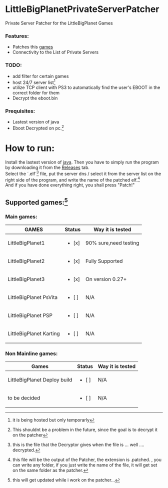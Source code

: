 # LittleBigPlanetPrivateServerPatcher
Private Server Patcher for the LittleBigPlanet Games



### Features:

- Patches this [games](#games)
- Connectivity to the List of Private Servers


### TODO:
- add filter for certain games<br />
- host 24/7 server list[^1]<br />
- utilize TCP client with PS3 to automatically find the user's EBOOT in the correct folder for them
- Decrypt the eboot.bin



[^1]: it is being hosted but only temporarly



### Prequisites:
- Lastest version of java
- Eboot Decrypted on pc.[^2]

[^2]:This shouldnt be a problem in the future, since the goal is to decrypt it on the patcher


# How to run:
Install the lastest version of [java](https://www.java.com/en/download/ie_manual.jsp).
Then you have to simply run the program by downloading it from the [Releases](https://github.com/SyngletOxygen/LittleBigPlanetPrivateServerPatcher/releases) tab. <br />
Select the ´.elf´[^3] file, put the server dns / select it from the server list on the right side of the program, and write the name of the patched elf.[^4]<br />
And if you have done everything right, you shall press "Patch!"

## <a name= "games"> Supported games:</a>[^5]

### Main games:

| GAMES                  |Status                 |Way it is tested|
|------------------------|-----------------------|----------------|
| LittleBigPlanet1       |<ul><li> [x] </li></ul>|90% sure,need testing|
| LittleBigPlanet2       |<ul><li> [x] </li></ul>|Fully Supported|
| LittleBigPlanet3       |<ul><li> [x] </li></ul>|On version 0.27+|
| LittleBigPlanet PsVita |<ul><li> [ ] </li></ul>|N/A|
| LittleBigPlanet PSP    |<ul><li> [ ] </li></ul>|N/A|
| LittleBigPlanet Karting|<ul><li> [ ] </li></ul>|N/A|


### Non Mainline games:
| Games                              |Status                 |Way it is tested|
|------------------------------------|-----------------------|----------------|
| LittleBigPlanet  Deploy build      |<ul><li> [ ] </li></ul>|N/A             |
| to be decided                      |<ul><li> [ ] </li></ul>|N/A             |



[^3]:this is the file that the Decryptor gives when the file is ... well .... decrypted.
[^4]:this file will be the output of the Patcher, the extension is <FILENAME>.patched. , you can write any folder, if you just write the name of the file, it will get set on the same folder as the patcher.

[^5]: this will get updated while i work on the patcher...
